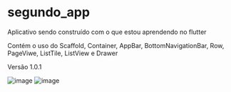 # segundo_app
Aplicativo sendo construído com o que estou aprendendo no flutter  

Contém o uso do Scaffold, Container, AppBar, BottomNavigationBar, Row, PageViwe, ListTile, ListView e Drawer  

Versão 1.0.1  

![image](https://user-images.githubusercontent.com/73318684/139733427-e1177cfd-106d-4de0-86fd-6878b421b9c3.png)
![image](https://user-images.githubusercontent.com/73318684/139733560-3ba96fc9-4e5f-4b8e-bd24-97eebe8285d2.png)

 






